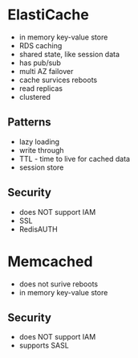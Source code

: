 # ElastiCache

- in memory key-value store
- RDS caching
- shared state, like session data
- has pub/sub
- multi AZ failover
- cache survices reboots
- read replicas
- clustered

## Patterns

- lazy loading
- write through
- TTL - time to live for cached data
- session store

## Security

- does NOT support IAM
- SSL
- RedisAUTH

# Memcached

- does not surive reboots
- in memory key-value store

## Security

- does NOT support IAM
- supports SASL

